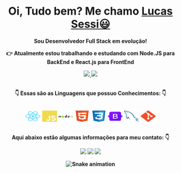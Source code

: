 <div>
  
  <h1 align="center">
    Oi, Tudo bem? Me chamo
    <a href="https://www.linkedin.com/in/lucas-sessi/">Lucas Sessi😃️</a>
  </h1>
  
  <p align="center">
    <strong>Sou Desenvolvedor Full Stack em evolução!<strong/> 
  </p>

  <p align="center"> 👉 Atualmente estou trabalhando e estudando com <strong>Node.JS<strong/> para BackEnd e <strong>React.js<strong/> para FrontEnd</p>
  
</div>

<div align="center">
  <a href="https://github.com/Lucas-Sessi">
    <img height="150em" src="https://github-readme-stats.vercel.app/api?username=Lucas-Sessi&count_private=true&include_all_commits=true&show_icons=true&theme=dracula&hide_border=false&show_owner=true"/>
    <img height="150em" src="https://github-readme-stats.vercel.app/api/top-langs/?username=Lucas-Sessi&theme=dracula&hide_border=false&&layout=compact"/>
  </a>
</div><br>
<p align="center"> 👇 Essas são as Linguagens que  possuo Conhecimentos: 👇
  
<div align="center" valign="top"><br>
  <img align="center" alt="React" height="30" width="40" src="https://raw.githubusercontent.com/devicons/devicon/master/icons/react/react-original.svg">
  <img align="center" alt="Js" height="30" width="40" src="https://raw.githubusercontent.com/devicons/devicon/master/icons/javascript/javascript-plain.svg">
  <img align="center" alt="Redux" height="30" width="40"          src="https://raw.githubusercontent.com/devicons/devicon/1119b9f84c0290e0f0b38982099a2bd027a48bf1/icons/nodejs/nodejs-original-wordmark.svg">
  <img align="center" alt="HTML" height="30" width="40" src="https://raw.githubusercontent.com/devicons/devicon/master/icons/html5/html5-original.svg">
  <img align="center" alt="CSS" height="30" width="40" src="https://raw.githubusercontent.com/devicons/devicon/master/icons/css3/css3-original.svg">
  <img align="center" alt="Boot" height="30" width="40" src="https://raw.githubusercontent.com/devicons/devicon/1119b9f84c0290e0f0b38982099a2bd027a48bf1/icons/bootstrap/bootstrap-original.svg">
  <img align="center" alt="SQL" height="30" width="40" src="https://raw.githubusercontent.com/devicons/devicon/1119b9f84c0290e0f0b38982099a2bd027a48bf1/icons/mysql/mysql-original.svg">
  <img align="center" alt="git" height="30" width="40" src="https://raw.githubusercontent.com/devicons/devicon/master/icons/git/git-original.svg">

 
</div><br>
      <p align = "center">Aqui abaixo estão algumas informações para meu contato: 👇</p>
      
<div align="center">
  <a align="center" href="https://www.linkedin.com/in/lucas-sessi/" target="_blank"><img src="https://img.shields.io/badge/-LinkedIn-%230077B5?style=for-the-badge&logo=linkedin&logoColor=white" target="_blank"></a> 
  <a align="center" href="mailto:neysessi@gmail.com"><img src="https://img.shields.io/badge/-Gmail-%23333?style=for-the-badge&logo=gmail&logoColor=white" target="_blank"></a>
        <a align="center" href="https://www.instagram.com/lucas_sessi/" target="_blank"><img src="https://img.shields.io/badge/-Instagram-%23E4405F?style=for-the-badge&logo=instagram&logoColor=white" target="_blank"></a>
      </div>
</div>

<div align="center">

  ![Snake animation](https://github.com/danielbped/danielbped/blob/output/github-contribution-grid-snake.svg)
  
</div>

 
